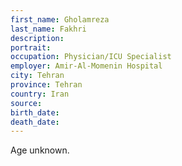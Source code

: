 ```yaml
---
first_name: Gholamreza
last_name: Fakhri
description: 
portrait: 
occupation: Physician/ICU Specialist
employer: Amir-Al-Momenin Hospital
city: Tehran
province: Tehran
country: Iran
source: 
birth_date: 
death_date: 
---
```


Age unknown.